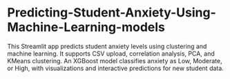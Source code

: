 # Predicting-Student-Anxiety-Using-Machine-Learning-models
This Streamlit app predicts student anxiety levels using clustering and machine learning. It supports CSV upload, correlation analysis, PCA, and KMeans clustering. An XGBoost model classifies anxiety as Low, Moderate, or High, with visualizations and interactive predictions for new student data.
